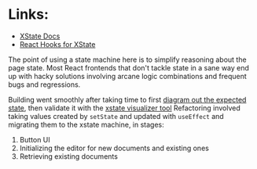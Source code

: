 # Links:
  - [XState Docs](https://xstate.js.org/docs/)
  - [React Hooks for XState](https://github.com/statelyai/xstate/tree/main/packages/xstate-react)

The point of using a state machine here is to simplify reasoning about the page state.  Most React  frontends that don't tackle state in a sane way end up with hacky solutions involving arcane logic combinations and frequent bugs and regressions.

Building went smoothly after taking time to first [diagram out the expected state](https://drive.google.com/file/d/1h4CYZMlyiMd9dfZMvM1M_BOakN-ZMfTJ/view?usp=sharing), then validate it with the [xstate visualizer tool](https://stately.ai/viz/5c89a732-fc17-4716-aaad-957d0b7487fa#)
Refactoring involved taking values created by `setState` and updated with `useEffect` and migrating them to the xstate machine, in stages:

1. Button UI
2. Initializing the editor for new documents and existing ones
3. Retrieving existing documents



